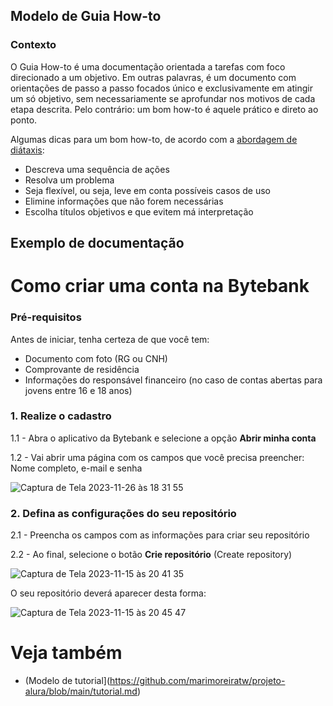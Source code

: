 ## Modelo de Guia How-to

### Contexto 
O Guia How-to é uma documentação orientada a tarefas com foco direcionado a um objetivo. Em outras palavras, é um documento com orientações de passo a passo focados único e exclusivamente em atingir um só objetivo, sem necessariamente se aprofundar nos motivos de cada etapa descrita. Pelo contrário: um bom how-to é aquele prático e direto ao ponto. 

Algumas dicas para um bom how-to, de acordo com a [abordagem de diátaxis](https://diataxis.fr/how-to-guides/):
* Descreva uma sequência de ações 
* Resolva um problema
* Seja flexível, ou seja, leve em conta possíveis casos de uso 
* Elimine informações que não forem necessárias 
* Escolha títulos objetivos e que evitem má interpretação

## Exemplo de documentação 

# Como criar uma conta na Bytebank

### Pré-requisitos

Antes de iniciar, tenha certeza de que você tem: 
* Documento com foto (RG ou CNH)
* Comprovante de residência 
* Informações do responsável financeiro (no caso de contas abertas para jovens entre 16 e 18 anos)

### 1. Realize o cadastro

1.1 - Abra o aplicativo da Bytebank e selecione a opção **Abrir minha conta**

1.2 - Vai abrir uma página com os campos que você precisa preencher: Nome completo, e-mail e senha

![Captura de Tela 2023-11-26 às 18 31 55](https://github.com/marimoreiratw/projeto-alura/assets/98783099/2eb53143-e2e6-4c22-93e3-dd1601003404)



### 2. Defina as configurações do seu repositório 

2.1 - Preencha os campos com as informações para criar seu repositório

2.2 - Ao final, selecione o botão **Crie repositório** (Create repository)

![Captura de Tela 2023-11-15 às 20 41 35](https://github.com/marimoreiratw/projeto-alura/assets/98783099/64e462a3-f717-4be2-be6c-4ff944cc1d19)

O seu repositório deverá aparecer desta forma: 

![Captura de Tela 2023-11-15 às 20 45 47](https://github.com/marimoreiratw/projeto-alura/assets/98783099/cb94d05d-e091-49a8-8425-a522b9f4e29a)



# Veja também 
* (Modelo de tutorial](https://github.com/marimoreiratw/projeto-alura/blob/main/tutorial.md)
